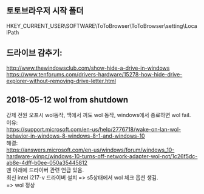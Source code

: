 ## 토토브라우저 시작 폴더
HKEY_CURRENT_USER\SOFTWARE\ToToBrowser\ToToBrowser\setting\LocalPath  

## 드라이브 감추기:
http://www.thewindowsclub.com/show-hide-a-drive-in-windows  
https://www.tenforums.com/drivers-hardware/15278-how-hide-drive-explorer-without-removing-drive-letter.html  

## 2018-05-12 wol from shutdown
강제 전원 오프시 wol동작, 맥에서 꺼도 wol 동작, windows에서 종료하면 wol fail.  
이유:  
https://support.microsoft.com/en-us/help/2776718/wake-on-lan-wol-behavior-in-windows-8-windows-8-1-and-windows-10  
해결:    
https://answers.microsoft.com/en-us/windows/forum/windows_10-hardware-winpc/windows-10-turns-off-network-adapter-wol-not/1c26f5dc-ab8e-4dff-b0ee-050a35445812  
맨 아래에 드라이버 관련 언급 있음.  
최신 intel i217-v 드라이버 설치 => s5상태에서 wol 체크 옵션 생김.  
=> wol 정상  

<!--stackedit_data:
eyJoaXN0b3J5IjpbLTIyMTY1OTQxNF19
-->
